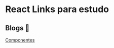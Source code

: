 # React Links para estudo

## Blogs :book:
[Componentes](https://imasters.com.br/front-end/iniciando-com-react-3-criando-componentes)

